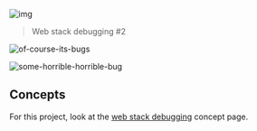 <!-- @format -->

![img](https://assets.imaginablefutures.com/media/images/ALX_Logo.max-200x150.png)

> Web stack debugging #2

![of-course-its-bugs](https://media2.giphy.com/media/duL28c2tptZ0zAopCf/200.webp?cid=ecf05e479kdl5gzk8zh2j3drkndikfjrw2q3k77gp8l2e1it&rid=200.webp&ct=g)

![some-horrible-horrible-bug](https://s3.amazonaws.com/intranet-projects-files/holbertonschool-sysadmin_devops/287/99littlebugsinthecode-holberton.jpg)

## Concepts

For this project, look at the [web stack debugging](https://intranet.alxswe.com/concepts/68) concept page.
